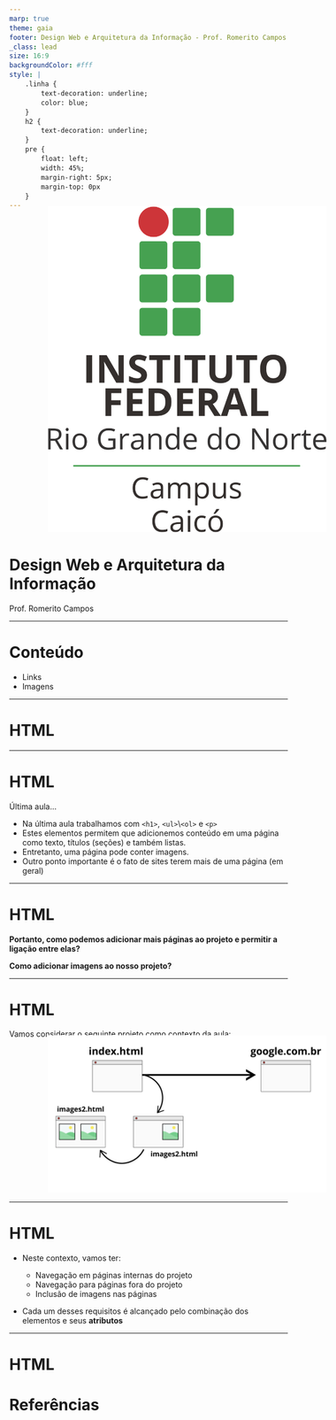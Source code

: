 ```yaml
---
marp: true
theme: gaia
footer: Design Web e Arquitetura da Informação - Prof. Romerito Campos
_class: lead
size: 16:9
backgroundColor: #fff
style: |
    .linha {
        text-decoration: underline;
        color: blue;
    } 
    h2 {
        text-decoration: underline;
    }    
    pre {
        float: left;
        width: 45%;
        margin-right: 5px;
        margin-top: 0px
    }
---
```


![w:120 h:120](../../assets/ifrn-vertical.png)
# Design Web e Arquitetura da Informação
Prof. Romerito Campos

---
<!-- 
centrarlizar slide
<style scoped>
    section {
        display: flex;
        flex-direction: column;
        justify-content: center;
        text-align: center;
    }
</style> 

<style scoped>   
    h2 {
        text-align: center;
        font-size: 15px;
        margin-top: 450px;
    }
</style>
-->


# Conteúdo

- Links
- Imagens

---

<style scoped>
    section {
        display: flex;
        flex-direction: column;
        justify-content: center;
        text-align: center;
    }
</style> 

# HTML



---

# HTML

Última aula...
- Na última aula trabalhamos com `<h1>`, `<ul>`\\`<ol>` e `<p>`
- Estes elementos permitem que adicionemos conteúdo em uma página como texto, títulos (seções) e também listas.
- Entretanto, uma página pode conter imagens.
- Outro ponto importante é o fato de sites terem mais de uma página (em geral)

---

# HTML


**Portanto, como podemos adicionar mais páginas ao projeto e permitir a ligação entre elas?**

**Como adicionar imagens ao nosso projeto?**

---

# HTML

<style scoped>
    img {
        margin: -20px 0 0 70px;
        
    }
</style>

Vamos considerar o seguinte projeto como contexto da aula: 

![width:900px](./images/00contexto.png)


---
# HTML 

- Neste contexto, vamos ter:
  - Navegação em páginas internas do projeto
  - Navegação para páginas fora do projeto
  - Inclusão de imagens nas páginas

- Cada um desses requisitos é alcançado pelo combinação dos elementos e seus **atributos**

---

# HTML



# Referências

